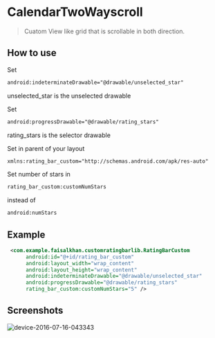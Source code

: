 CalendarTwoWayscroll
===================================

>Cuatom View like grid that is scrollable in both direction.


How to use
--------------
Set
```xml
android:indeterminateDrawable="@drawable/unselected_star"
```
   unselected_star is the unselected drawable
   
Set 
```xml 
android:progressDrawable="@drawable/rating_stars"
```
   rating_stars is the selector drawable
   
Set in parent of your layout 
```xml 
xmlns:rating_bar_custom="http://schemas.android.com/apk/res-auto"
```
   
Set number of stars in 
```xml 
rating_bar_custom:customNumStars 
``` 
instead of  
```xml 
android:numStars 
```

Example 
--------------
```xml
 <com.example.faisalkhan.customratingbarlib.RatingBarCustom
      android:id="@+id/rating_bar_custom"
      android:layout_width="wrap_content"
      android:layout_height="wrap_content"
      android:indeterminateDrawable="@drawable/unselected_star"
      android:progressDrawable="@drawable/rating_stars"
      rating_bar_custom:customNumStars="5" />
```
 
Screenshots
--------------
![device-2016-07-16-043343](https://cloud.githubusercontent.com/assets/7554816/16890699/8f08269c-4b0e-11e6-9d2a-faf075c7b9aa.png)


